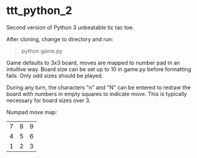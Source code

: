 # ttt_python_2
Second version of Python 3 unbeatable tic tac toe.

After cloning, change to directory and run:
>python game.py

Game defaults to 3x3 board, moves are mapped to number pad in an intuitive way.
Board size can be set up to 10 in game.py before formatting fails. Only odd sizes should be played.

During any turn, the characters "n" and "N" can be entered to redraw the board with numbers in empty squares to indicate move.
This is typically necessary for board sizes over 3.

Numpad move map:

|   |   |   |
|:-:|:-:|:-:|
| 7 | 8 | 9 |
| 4 | 5 | 6 |
| 1 | 2 | 3 |
